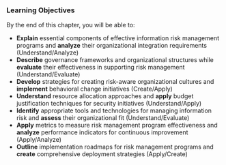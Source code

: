 ### Learning Objectives

By the end of this chapter, you will be able to:

- **Explain** essential components of effective information risk management programs and **analyze** their organizational integration requirements (Understand/Analyze)
- **Describe** governance frameworks and organizational structures while **evaluate** their effectiveness in supporting risk management (Understand/Evaluate)
- **Develop** strategies for creating risk-aware organizational cultures and **implement** behavioral change initiatives (Create/Apply)
- **Understand** resource allocation approaches and **apply** budget justification techniques for security initiatives (Understand/Apply)
- **Identify** appropriate tools and technologies for managing information risk and **assess** their organizational fit (Understand/Evaluate)
- **Apply** metrics to measure risk management program effectiveness and **analyze** performance indicators for continuous improvement (Apply/Analyze)
- **Outline** implementation roadmaps for risk management programs and **create** comprehensive deployment strategies (Apply/Create)

